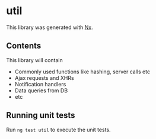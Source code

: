 # util
This library was generated with [Nx](https://nx.dev).

## Contents
This library will contain
- Commonly used functions like hashing, server calls etc
- Ajax requests and XHRs
- Notification handlers
- Data queries from DB
- etc

## Running unit tests
Run `ng test util` to execute the unit tests.
